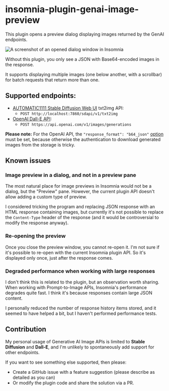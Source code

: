 # insomnia-plugin-genai-image-preview

This plugin opens a preview dialog displaying images returned by the GenAI endpoints.

![A screenshot of an opened dialog window in Insomnia](./screenshot.avif)

Without this plugin, you only see a JSON with Base64-encoded images in the response.

It supports displaying multiple images (one below another, with a scrollbar) for batch requests that return more than one.

## Supported endpoints:

- [AUTOMATIC1111 Stable Diffusion Web UI](https://github.com/AUTOMATIC1111/stable-diffusion-webui) txt2img API:
    - `POST http://localhost:7860/sdapi/v1/txt2img`
- [OpenAI Dall-E API](https://platform.openai.com/docs/api-reference/images/create):
    - `POST https://api.openai.com/v1/images/generations`

**Please note:** For the OpenAI API, the `"response_format": "b64_json"` [option](https://platform.openai.com/docs/api-reference/images/create) must be set, because otherwise the authentication to download generated images from the storage is tricky.

## Known issues

### Image preview in a dialog, and not in a preview pane

The most natural place for image previews in Insomnia would not be a dialog, but the "Preview" pane. However, the current plugin API doesn't allow adding a custom type of preview.

I considered tricking the program and replacing JSON response with an HTML response containing images, but currently it's not possible to replace the `Content-Type` header of the response (and it would be controversial to modify the response anyway).

### Re-opening the preview

Once you close the preview window, you cannot re-open it. I'm not sure if it's possible to re-open with the current Insomnia plugin API. So it's displayed only once, just after the response comes.

### Degraded performance when working with large responses

I don't think this is related to the plugin, but an observation worth sharing. When working with Prompt-to-Image APIs, Insomnia's performance degrades quite fast. I think it's because responses contain large JSON content. 

I personally reduced the number of response history items stored, and it seemed to have helped a bit, but I haven't performed performance tests.    

## Contribution

My personal usage of Generative AI Image APIs is limited to **Stable Diffusion** and **Dall-E**, and I'm unlikely to spontaneously add support for other endpoints.

If you want to see something else supported, then please:

- Create a GitHub issue with a feature suggestion (please describe as detailed as you can)
- Or modify the plugin code and share the solution via a PR.
